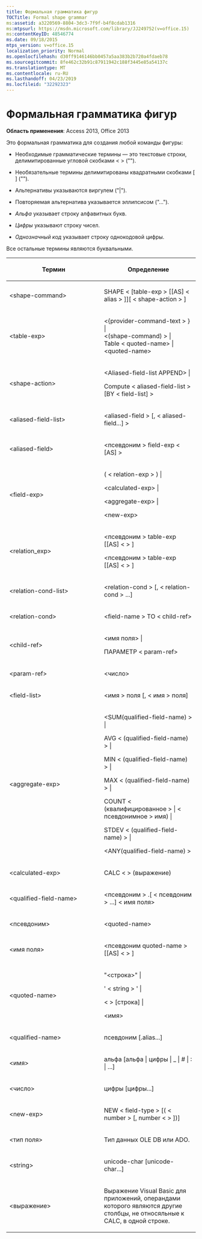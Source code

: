 ```yaml
---
title: Формальная грамматика фигур
TOCTitle: Formal shape grammar
ms:assetid: a3220569-8804-3dc3-7f9f-b4f8cdab1316
ms:mtpsurl: https://msdn.microsoft.com/library/JJ249752(v=office.15)
ms:contentKeyID: 48546774
ms.date: 09/18/2015
mtps_version: v=office.15
localization_priority: Normal
ms.openlocfilehash: d30ff9146146bb0457a5aa383b2b720a4fdaeb78
ms.sourcegitcommit: 8fe462c32b91c87911942c188f3445e85a54137c
ms.translationtype: MT
ms.contentlocale: ru-RU
ms.lasthandoff: 04/23/2019
ms.locfileid: "32292323"
---
```

# <a name="formal-shape-grammar"></a>Формальная грамматика фигур

**Область применения**: Access 2013, Office 2013

Это формальная грамматика для создания любой команды фигуры:

  - Необходимые грамматические термины — это текстовые строки, делимитированные угловой скобками \< \> ("").

  - Необязательные термины делимитированы квадратными скобками \[ \] ("").

  - Альтернативы указываются виргулем ("|").

  - Повторяемая альтернатива указывается эллипсисом ("...").

  - *Альфа* указывает строку алфавитных букв.

  - *Цифры* указывают строку чисел.

  - *Однозначный код* указывает строку однокодовой цифры.

Все остальные термины являются буквальными.

<table>
<colgroup>
<col style="width: 50%" />
<col style="width: 50%" />
</colgroup>
<thead>
<tr class="header">
<th><p>Термин</p></th>
<th><p>Определение</p></th>
</tr>
</thead>
<tbody>
<tr class="odd">
<td><p>&lt;shape-command&gt;</p></td>
<td><p>SHAPE &lt; [table-exp &gt; [[AS] &lt; alias &gt; ]][ &lt; shape-action &gt; ]</p></td>
</tr>
<tr class="even">
<td><p>&lt;table-exp&gt;</p></td>
<td><p>&lt;{provider-command-text &gt; } |<br />
&lt;(shape-command) &gt; |<br />
Table &lt; quoted-name&gt; |<br />
&lt;quoted-name&gt;</p></td>
</tr>
<tr class="odd">
<td><p>&lt;shape-action&gt;</p></td>
<td><p>&lt;Aliased-field-list APPEND&gt; |</p>
<p>Compute &lt; aliased-field-list &gt; [BY &lt; field-list] &gt;</p></td>
</tr>
<tr class="even">
<td><p>&lt;aliased-field-list&gt;</p></td>
<td><p>&lt;aliased-field &gt; [, &lt; aliased-field...] &gt;</p></td>
</tr>
<tr class="odd">
<td><p>&lt;aliased-field&gt;</p></td>
<td><p>&lt;псевдоним &gt; field-exp &lt; [AS] &gt;</p></td>
</tr>
<tr class="even">
<td><p>&lt;field-exp&gt;</p></td>
<td><p>( &lt; relation-exp &gt; ) |</p>
<p>&lt;calculated-exp&gt; |</p>
<p>&lt;aggregate-exp&gt; |</p>
<p>&lt;new-exp&gt;</p></td>
</tr>
<tr class="odd">
<td><p>&lt;relation_exp&gt;</p></td>
<td><p>&lt;псевдоним &gt; table-exp [[AS] &lt; &gt; ]</p>
<p>&lt;псевдоним &gt; table-exp [[AS] &lt; &gt; ]</p></td>
</tr>
<tr class="even">
<td><p>&lt;relation-cond-list&gt;</p></td>
<td><p>&lt;relation-cond &gt; [, &lt; relation-cond &gt; ...]</p></td>
</tr>
<tr class="odd">
<td><p>&lt;relation-cond&gt;</p></td>
<td><p>&lt;field-name &gt; TO &lt; child-ref&gt;</p></td>
</tr>
<tr class="even">
<td><p>&lt;child-ref&gt;</p></td>
<td><p>&lt;имя поля&gt; |</p>
<p>ПАРАМЕТР &lt; param-ref&gt;</p></td>
</tr>
<tr class="odd">
<td><p>&lt;param-ref&gt;</p></td>
<td><p>&lt;число&gt;</p></td>
</tr>
<tr class="even">
<td><p>&lt;field-list&gt;</p></td>
<td><p>&lt;имя &gt; поля [, &lt; имя &gt; поля]</p></td>
</tr>
<tr class="odd">
<td><p>&lt;aggregate-exp&gt;</p></td>
<td><p>&lt;SUM(qualified-field-name) &gt; |</p>
<p>AVG &lt; (qualified-field-name) &gt; |</p>
<p>MIN &lt; (qualified-field-name) &gt; |</p>
<p>MAX &lt; (qualified-field-name) &gt; |</p>
<p>COUNT &lt; (квалифицированное &gt;  |  &lt; псевдонимное &gt; имя) |</p>
<p>STDEV &lt; (qualified-field-name) &gt; |</p>
<p>&lt;ANY(qualified-field-name) &gt;</p></td>
</tr>
<tr class="even">
<td><p>&lt;calculated-exp&gt;</p></td>
<td><p>CALC &lt; &gt; (выражение)</p></td>
</tr>
<tr class="odd">
<td><p>&lt;qualified-field-name&gt;</p></td>
<td><p>&lt;псевдоним &gt; .[ &lt; псевдоним &gt; ...] &lt; имя поля&gt;</p></td>
</tr>
<tr class="even">
<td><p>&lt;псевдоним&gt;</p></td>
<td><p>&lt;quoted-name&gt;</p></td>
</tr>
<tr class="odd">
<td><p>&lt;имя поля&gt;</p></td>
<td><p>&lt;псевдоним quoted-name &gt; [[AS] &lt; &gt; ]</p></td>
</tr>
<tr class="even">
<td><p>&lt;quoted-name&gt;</p></td>
<td><p>&quot;&lt;строка&gt;&quot; |</p>
<p>' &lt; string &gt; ' |</p>
<p>&lt; &gt; [строка] |</p>
<p>&lt;имя&gt;</p></td>
</tr>
<tr class="odd">
<td><p>&lt;qualified-name&gt;</p></td>
<td><p>псевдоним [.alias...]</p></td>
</tr>
<tr class="even">
<td><p>&lt;имя&gt;</p></td>
<td><p>альфа [альфа | цифры | _ | # | : | ...]</p></td>
</tr>
<tr class="odd">
<td><p>&lt;число&gt;</p></td>
<td><p>цифры [цифры...]</p></td>
</tr>
<tr class="even">
<td><p>&lt;new-exp&gt;</p></td>
<td><p>NEW &lt; field-type &gt; [( &lt; number &gt; [, number &lt; &gt; ])]</p></td>
</tr>
<tr class="odd">
<td><p>&lt;тип поля&gt;</p></td>
<td><p>Тип данных OLE DB или ADO.</p></td>
</tr>
<tr class="even">
<td><p>&lt;string&gt;</p></td>
<td><p>unicode-char [unicode-char...]</p></td>
</tr>
<tr class="odd">
<td><p>&lt;выражение&gt;</p></td>
<td><p>Выражение Visual Basic для приложений, операндами которого являются другие столбцы, не относяльные к CALC, в одной строке.</p></td>
</tr>
</tbody>
</table>

